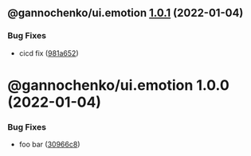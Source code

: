 ## @gannochenko/ui.emotion [1.0.1](https://github.com/gannochenko/gannochenko-modules/compare/@gannochenko/ui.emotion@1.0.0...@gannochenko/ui.emotion@1.0.1) (2022-01-04)


### Bug Fixes

* cicd fix ([981a652](https://github.com/gannochenko/gannochenko-modules/commit/981a65297e54808f5efc8cc47695aee9850ef9b3))

# @gannochenko/ui.emotion 1.0.0 (2022-01-04)


### Bug Fixes

* foo bar ([30966c8](https://github.com/gannochenko/gannochenko-modules/commit/30966c86a3a7bf0d2034a605157cb9343fed3d9d))
